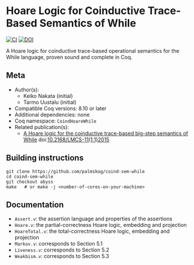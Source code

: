 # Hoare Logic for Coinductive Trace-Based Semantics of While

[![CI][action-shield]][action-link]
[![DOI][doi-shield]][doi-link]

[action-shield]: https://github.com/palmskog/coind-sem-while/workflows/CI/badge.svg?branch=master
[action-link]: https://github.com/palmskog/coind-sem-while/actions?query=workflow%3ACI



[doi-shield]: https://zenodo.org/badge/DOI/10.2168/LMCS-11(1:1)2015.svg
[doi-link]: https://doi.org/10.2168/LMCS-11(1:1)2015

A Hoare logic for coinductive trace-based operational semantics for the
While language, proven sound and complete in Coq.

## Meta

- Author(s):
  - Keiko Nakata (initial)
  - Tarmo Uustalu (initial)
- Compatible Coq versions: 8.10 or later
- Additional dependencies: none
- Coq namespace: `CoindHoareWhile`
- Related publication(s):
  - [A Hoare logic for the coinductive trace-based big-step semantics of While](https://arxiv.org/abs/1412.6579) doi:[10.2168/LMCS-11(1:1)2015](https://doi.org/10.2168/LMCS-11(1:1)2015)

## Building instructions

``` shell
git clone https://github.com/palmskog/coind-sem-while
cd coind-sem-while
git checkout abyss
make   # or make -j <number-of-cores-on-your-machine>
```

## Documentation

- `Assert.v`: the assertion language and properties of the assertions
- `Hoare.v`: the partial-correctness Hoare logic, embedding and projection
- `HoareTotal.v`: the total-correctness Hoare logic, embedding and projection
- `Markov.v`: corresponds to Section 5.1
- `Liveness.v`: corresponds to Section 5.2
- `Weakbism.v`: corresponds to Section 5.3
